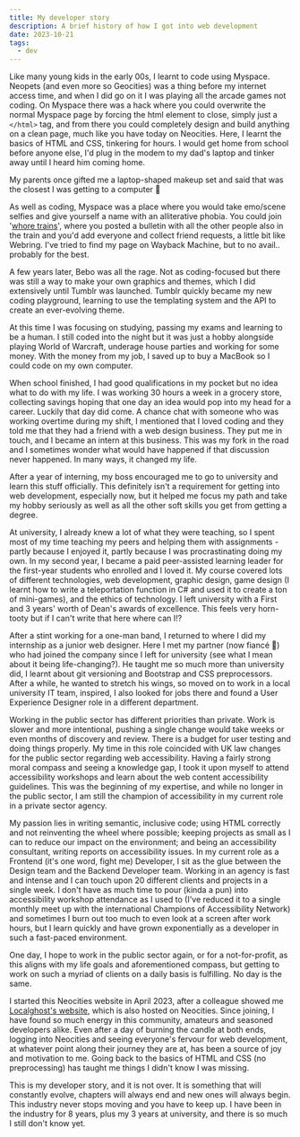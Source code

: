 ```yaml
---
title: My developer story
description: A brief history of how I got into web development
date: 2023-10-21
tags:
  - dev
---
```


Like many young kids in the early 00s, I learnt to code using Myspace. Neopets (and even more so Geocities) was a thing before my internet access time, and when I did go on it I was playing all the arcade games not coding. On Myspace there was a hack where you could overwrite the normal Myspace page by forcing the html element to close, simply just a `</html>` tag, and from there you could completely design and build anything on a clean page, much like you have today on Neocities. Here, I learnt the basics of HTML and CSS, tinkering for hours. I would get home from school before anyone else, I'd plug in the modem to my dad's laptop and tinker away until I heard him coming home.

<aside class="callout callout--info callout--right">
My parents once gifted me a laptop-shaped makeup set and said that was the closest I was getting to a computer 🤣</aside>

As well as coding, Myspace was a place where you would take emo/scene selfies and give yourself a name with an alliterative phobia. You could join '<a href="https://www.urbandictionary.com/define.php?term=whore%20train">whore trains</a>', where you posted a bulletin with all the other people also in the train and you'd add everyone and collect friend requests, a little bit like Webring. I've tried to find my page on Wayback Machine, but to no avail.. probably for the best.

A few years later, Bebo was all the rage. Not as coding-focused but there was still a way to make your own graphics and themes, which I did extensively until Tumblr was launched. Tumblr quickly became my new coding playground, learning to use the templating system and the API to create an ever-evolving theme.

At this time I was focusing on studying, passing my exams and learning to be a human. I still coded into the night but it was just a hobby alongside playing World of Warcraft, underage house parties and working for some money. With the money from my job, I saved up to buy a MacBook so I could code on my own computer.

When school finished, I had good qualifications in my pocket but no idea what to do with my life. I was working 30 hours a week in a grocery store, collecting savings hoping that one day an idea would pop into my head for a career. Luckily that day did come. A chance chat with someone who was working overtime during my shift, I mentioned that I loved coding and they told me that they had a friend with a web design business. They put me in touch, and I became an intern at this business. This was my fork in the road and I sometimes wonder what would have happened if that discussion never happened. In many ways, it changed my life.

After a year of interning, my boss encouraged me to go to university and learn this stuff officially. This definitely isn't a requirement for getting into web development, especially now, but it helped me focus my path and take my hobby seriously as well as all the other soft skills you get from getting a degree.

At university, I already knew a lot of what they were teaching, so I spent most of my time teaching my peers and helping them with assignments - partly because I enjoyed it, partly because I was procrastinating doing my own. In my second year, I became a paid peer-assisted learning leader for the first-year students who enrolled and I loved it. My course covered lots of different technologies, web development, graphic design, game design (I learnt how to write a teleportation function in C# and used it to create a ton of mini-games), and the ethics of technology. I left university with a First and 3 years' worth of Dean's awards of excellence. This feels very horn-tooty but if I can't write that here where can I!?

After a stint working for a one-man band, I returned to where I did my internship as a junior web designer. Here I met my partner (now fiancé 💍) who had joined the company since I left for university (see what I mean about it being life-changing?). He taught me so much more than university did, I learnt about git versioning and Bootstrap and CSS preprocessors. After a while, he wanted to stretch his wings, so moved on to work in a local university IT team, inspired, I also looked for jobs there and found a User Experience Designer role in a different department.

Working in the public sector has different priorities than private. Work is slower and more intentional, pushing a single change would take weeks or even months of discovery and review. There is a budget for user testing and doing things properly. My time in this role coincided with UK law changes for the public sector regarding web accessibility. Having a fairly strong moral compass and seeing a knowledge gap, I took it upon myself to attend accessibility workshops and learn about the web content accessibility guidelines. This was the beginning of my expertise, and while no longer in the public sector, I am still the champion of accessibility in my current role in a private sector agency.

My passion lies in writing semantic, inclusive code; using HTML correctly and not reinventing the wheel where possible; keeping projects as small as I can to reduce our impact on the environment; and being an accessibility consultant, writing reports on accessibility issues. In my current role as a Frontend (it's one word, fight me) Developer, I sit as the glue between the Design team and the Backend Developer team. Working in an agency is fast and intense and I can touch upon 20 different clients and projects in a single week. I don't have as much time to pour (kinda a pun) into accessibility workshop attendance as I used to (I've reduced it to a single monthly meet up with the international Champions of Accessibility Network) and sometimes I burn out too much to even look at a screen after work hours, but I learn quickly and have grown exponentially as a developer in such a fast-paced environment.

One day, I hope to work in the public sector again, or for a not-for-profit, as this aligns with my life goals and aforementioned compass, but getting to work on such a myriad of clients on a daily basis is fulfilling. No day is the same.

I started this Neocities website in April 2023, after a colleague showed me <a href="https://localghost.dev/">Localghost's website</a>, which is also hosted on Neocities. Since joining, I have found so much energy in this community, amateurs and seasoned developers alike. Even after a day of burning the candle at both ends, logging into Neocities and seeing everyone's fervour for web development, at whatever point along their journey they are at, has been a source of joy and motivation to me. Going back to the basics of HTML and CSS (no preprocessing) has taught me things I didn't know I was missing.

This is my developer story, and it is not over. It is something that will constantly evolve, chapters will always end and new ones will always begin. This industry never stops moving and you have to keep up. I have been in the industry for 8 years, plus my 3 years at university, and there is so much I still don't know yet.